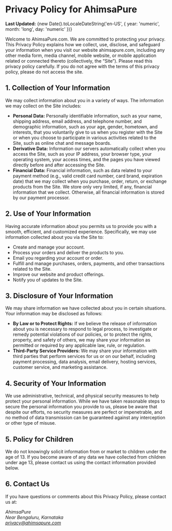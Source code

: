 
# Privacy Policy for AhimsaPure

**Last Updated:** {new Date().toLocaleDateString('en-US', { year: 'numeric', month: 'long', day: 'numeric' })}

Welcome to AhimsaPure.com. We are committed to protecting your privacy. This Privacy Policy explains how we collect, use, disclose, and safeguard your information when you visit our website ahimsapure.com, including any other media form, media channel, mobile website, or mobile application related or connected thereto (collectively, the “Site”). Please read this privacy policy carefully. If you do not agree with the terms of this privacy policy, please do not access the site.

## 1. Collection of Your Information

We may collect information about you in a variety of ways. The information we may collect on the Site includes:

-   **Personal Data:** Personally identifiable information, such as your name, shipping address, email address, and telephone number, and demographic information, such as your age, gender, hometown, and interests, that you voluntarily give to us when you register with the Site or when you choose to participate in various activities related to the Site, such as online chat and message boards.
-   **Derivative Data:** Information our servers automatically collect when you access the Site, such as your IP address, your browser type, your operating system, your access times, and the pages you have viewed directly before and after accessing the Site.
-   **Financial Data:** Financial information, such as data related to your payment method (e.g., valid credit card number, card brand, expiration date) that we may collect when you purchase, order, return, or exchange products from the Site. We store only very limited, if any, financial information that we collect. Otherwise, all financial information is stored by our payment processor.

## 2. Use of Your Information

Having accurate information about you permits us to provide you with a smooth, efficient, and customized experience. Specifically, we may use information collected about you via the Site to:

-   Create and manage your account.
-   Process your orders and deliver the products to you.
-   Email you regarding your account or order.
-   Fulfill and manage purchases, orders, payments, and other transactions related to the Site.
-   Improve our website and product offerings.
-   Notify you of updates to the Site.

## 3. Disclosure of Your Information

We may share information we have collected about you in certain situations. Your information may be disclosed as follows:

-   **By Law or to Protect Rights:** If we believe the release of information about you is necessary to respond to legal process, to investigate or remedy potential violations of our policies, or to protect the rights, property, and safety of others, we may share your information as permitted or required by any applicable law, rule, or regulation.
-   **Third-Party Service Providers:** We may share your information with third parties that perform services for us or on our behalf, including payment processing, data analysis, email delivery, hosting services, customer service, and marketing assistance.

## 4. Security of Your Information

We use administrative, technical, and physical security measures to help protect your personal information. While we have taken reasonable steps to secure the personal information you provide to us, please be aware that despite our efforts, no security measures are perfect or impenetrable, and no method of data transmission can be guaranteed against any interception or other type of misuse.

## 5. Policy for Children

We do not knowingly solicit information from or market to children under the age of 13. If you become aware of any data we have collected from children under age 13, please contact us using the contact information provided below.

## 6. Contact Us

If you have questions or comments about this Privacy Policy, please contact us at:

<address>
  AhimsaPure<br />
  Near Bengaluru, Karnataka<br />
  <a href="mailto:privacy@ahimsapure.com">privacy@ahimsapure.com</a>
</address>
